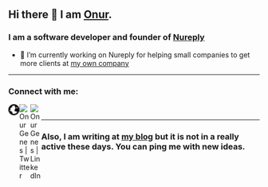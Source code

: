 ## Hi there 👋 I am [Onur][personalwebsite].
### I am a software developer and founder of [Nureply][website]

- 🔭 I’m currently working on Nureply for helping small companies to get more clients at [my own company][website]

---

### Connect with me:

[<img align="left" alt="Onur Genes" width="22px" src="https://raw.githubusercontent.com/iconic/open-iconic/master/svg/globe.svg" />][personalwebsite]
[<img align="left" alt="Onur Genes | Twitter" width="22px" src="https://cdn.jsdelivr.net/npm/simple-icons@v3/icons/twitter.svg" />][twitter]
[<img align="left" alt="Onur Genes | LinkedIn" width="22px" src="https://cdn.jsdelivr.net/npm/simple-icons@v3/icons/linkedin.svg" />][linkedin]
</br>

---

### Also, I am writing at [my blog][blog] but it is not in a really active these days. You can ping me with new ideas.

[website]: https://nureply.com
[personalwebsite]: https://onurgenes.com
[twitter]: https://twitter.com/onurgenes
[linkedin]: https://www.linkedin.com/in/onurgenes/
[blog]: https://onurgenes.com
